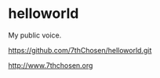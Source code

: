 # helloworld
My public voice.

https://github.com/7thChosen/helloworld.git

http://www.7thchosen.org
